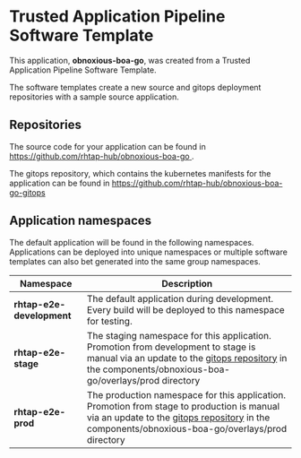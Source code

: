 # Trusted Application Pipeline Software Template

This application, **obnoxious-boa-go**, was created from a Trusted Application Pipeline Software Template.

The software templates create a new source and gitops deployment repositories with a sample source application. 

## Repositories

The source code for your application can be found in [https://github.com/rhtap-hub/obnoxious-boa-go ](https://github.com/rhtap-hub/obnoxious-boa-go ).
 
The gitops repository, which contains the kubernetes manifests for the application can be found in 
[https://github.com/rhtap-hub/obnoxious-boa-go-gitops ](https://github.com/rhtap-hub/obnoxious-boa-go-gitops ) 

## Application namespaces 

The default application will be found in the following namespaces. Applications can be deployed into unique namespaces or multiple software templates can also bet generated into the same group namespaces.  

|  Namespace   |  Description   |  
| -------- | -------- |   
| **rhtap-e2e-development** | The default application during development. Every build will be deployed to this namespace for testing. | 
| **rhtap-e2e-stage** | The staging namespace for this application. Promotion from development to stage is manual via an update to the [gitops repository](https://github.com/rhtap-hub/obnoxious-boa-go-gitops ) in the components/obnoxious-boa-go/overlays/prod directory |  
| **rhtap-e2e-prod** | The production namespace for this application. Promotion from stage to production is manual via an update to the [gitops repository](https://github.com/rhtap-hub/obnoxious-boa-go-gitops ) in the components/obnoxious-boa-go/overlays/prod directory | 